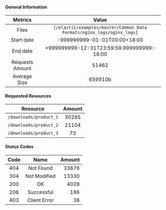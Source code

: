 #### General Information
| Metrics | Value |
|:---------------------:|:-------------:|
| Files |`[/elastic/examples/master/Common Data Formats/nginx_logs/nginx_logs]`|
| Start date |-999999999-01-01T00:00+18:00|
| End date |+999999999-12-31T23:59:59.999999999-18:00|
| Requests Amount |51462|
| Average Size |659510b|

#### Requested Resources
| Resource | Amount |
|:---------------:|:-----------:|
| `/downloads/product_1` | 30285 |
| `/downloads/product_2` | 21104 |
| `/downloads/product_3` | 73 |

#### Status Codes
| Code | Name | Amount |
|:---:|:---------------------:|-----------:|
| 404 | Not Found | 33876 |
| 304 | Not Modified | 13330 |
| 200 | OK | 4028 |
| 206 | Successful | 186 |
| 403 | Client Error | 38 |
